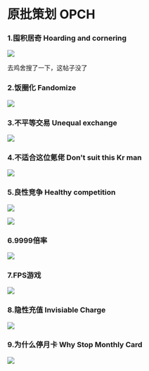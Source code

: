 # 原批策划   OPCH


### 1.囤积居奇   Hoarding and cornering

![](https://github.com/DreamingCats/GenshitJokes/raw/main/genshitjokes/原批策划/囤积居奇.jpg)

去鸡舍搜了一下，这帖子没了

### 2.饭圈化   Fandomize

![](https://github.com/DreamingCats/GenshitJokes/raw/main/genshitjokes/原批策划/饭圈化.jpg)

### 3.不平等交易   Unequal exchange

![](https://github.com/DreamingCats/GenshitJokes/raw/main/genshitjokes/原批策划/不平等交易.jpg)

### 4.不适合这位氪佬   Don't suit this Kr man

![](https://github.com/DreamingCats/GenshitJokes/raw/main/genshitjokes/原批策划/不适合这位氪佬.jpg)

### 5.良性竞争   Healthy competition

![](https://github.com/DreamingCats/GenshitJokes/raw/main/genshitjokes/原批策划/良性竞争1.jpg)

![](https://github.com/DreamingCats/GenshitJokes/raw/main/genshitjokes/原批策划/良性竞争2.jpg)

### 6.9999倍率

![](https://github.com/DreamingCats/GenshitJokes/raw/main/genshitjokes/原批策划/9999倍率.jpg)

### 7.FPS游戏

![](https://github.com/DreamingCats/GenshitJokes/raw/main/genshitjokes/原批策划/FPS游戏.jpg)

### 8.隐性充值   Invisiable Charge

![](https://github.com/DreamingCats/GenshitJokes/raw/main/genshitjokes/原批策划/隐性充值.jpg)

### 9.为什么停月卡   Why Stop Monthly Card

![](https://github.com/DreamingCats/GenshitJokes/raw/main/genshitjokes/原批策划/为什么停月卡.jpg)